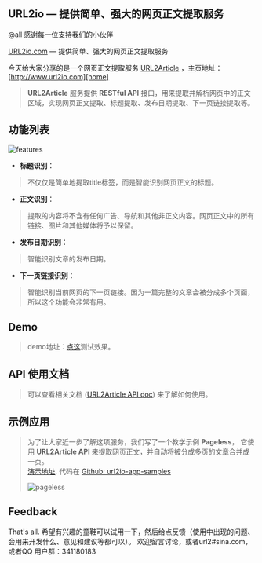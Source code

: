 ## URL2io — 提供简单、强大的网页正文提取服务

@all 感谢每一位支持我们的小伙伴


[URL2io.com][home] — 提供简单、强大的网页正文提取服务

今天给大家分享的是一个网页正文提取服务 [URL2Article][url2article] ，主页地址：[http://www.url2io.com][home]
> **URL2Article** 服务提供 **RESTful API** 接口，用来提取并解析网页中的正文区域，实现网页正文提取、标题提取、发布日期提取、下一页链接提取等。

<!--more-->

## **功能列表**

![features](https://i.v2ex.co/d073pq0c.png)

- **标题识别**：
> 不仅仅是简单地提取title标签，而是智能识别网页正文的标题。

- **正文识别**：
> 提取的内容将不含有任何广告、导航和其他非正文内容。网页正文中的所有链接、图片和其他媒体将予以保留。

- **发布日期识别**：
> 智能识别文章的发布日期。

- **下一页链接识别**：
> 智能识别当前网页的下一页链接。因为一篇完整的文章会被分成多个页面，所以这个功能会非常有用。

## **Demo**

> demo地址：[点这][test]测试效果。


## **API 使用文档**

> 可以查看相关文档 ([URL2Article API doc][doc]) 来了解如何使用。
 

## **示例应用**
> 为了让大家近一步了解这项服务，我们写了一个教学示例 **Pageless**， 它使用 **URL2Article API** 来提取网页正文，并自动将被分成多页的文章合并成一页。  
 > [演示地址][pageless], 代码在 [Github: url2io-app-samples][pageless_github]  
 >   
> ![pageless](https://i.v2ex.co/n87a5I0Ol.png)

## **Feedback**

That's all. 希望有兴趣的童鞋可以试用一下，然后给点反馈（使用中出现的问题、会用来开发什么、意见和建议等都可以）。 欢迎留言讨论，或者url2#sina.com，或者QQ 用户群：341180183

<!-- ref -->

[home]: http://www.url2io.com/?utm_source=v2ex&utm_medium=posted&utm_term=%E6%AD%A3%E6%96%87%E6%8F%90%E5%8F%96&utm_content=%E5%8F%91%E5%B8%83%E6%AD%A3%E6%96%87%E6%8F%90%E5%8F%96%E6%9C%8D%E5%8A%A1&utm_campaign=%E5%8F%91%E5%B8%83url2io

[test]: http://www.url2io.com/products?utm_source=v2ex&utm_medium=posted&utm_term=%E6%AD%A3%E6%96%87%E6%8F%90%E5%8F%96&utm_content=%E5%8F%91%E5%B8%83%E6%AD%A3%E6%96%87%E6%8F%90%E5%8F%96%E6%9C%8D%E5%8A%A1&utm_campaign=%E5%8F%91%E5%B8%83url2io

[url2article]: http://www.url2io.com/products?utm_source=v2ex&utm_medium=posted&utm_term=%E6%AD%A3%E6%96%87%E6%8F%90%E5%8F%96&utm_content=%E5%8F%91%E5%B8%83%E6%AD%A3%E6%96%87%E6%8F%90%E5%8F%96%E6%9C%8D%E5%8A%A1&utm_campaign=%E5%8F%91%E5%B8%83url2io#url2article

[doc]: http://www.url2io.com/docs?utm_source=v2ex&utm_medium=posted&utm_term=%E6%AD%A3%E6%96%87%E6%8F%90%E5%8F%96&utm_content=%E5%8F%91%E5%B8%83%E6%AD%A3%E6%96%87%E6%8F%90%E5%8F%96%E6%9C%8D%E5%8A%A1&utm_campaign=%E5%8F%91%E5%B8%83url2io#url2article

[pageless]: http://blog.url2io.com/url2io-app-samples/pageless/?utm_source=v2ex&utm_medium=posted&utm_term=%E6%AD%A3%E6%96%87%E6%8F%90%E5%8F%96&utm_content=%E5%8F%91%E5%B8%83%E6%AD%A3%E6%96%87%E6%8F%90%E5%8F%96%E6%9C%8D%E5%8A%A1&utm_campaign=%E5%8F%91%E5%B8%83url2io

[pageless_github]: https://github.com/url2io/url2io-app-samples